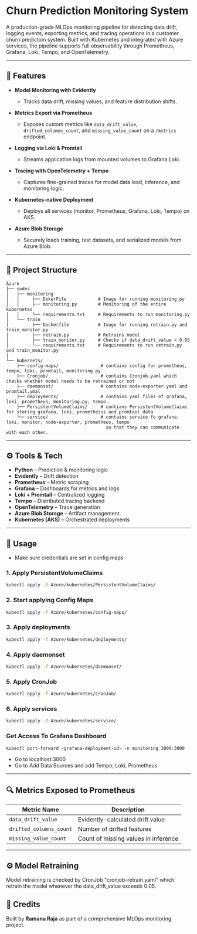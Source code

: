 # Churn Prediction Monitoring System

A production-grade MLOps monitoring pipeline for detecting data drift, logging events, exporting metrics, and tracing operations in a customer churn prediction system. Built with Kubernetes and integrated with Azure services, the pipeline supports full observability through Prometheus, Grafana, Loki, Tempo, and OpenTelemetry.

---

## 📌 Features

* **Model Monitoring with Evidently**

  * Tracks data drift, missing values, and feature distribution shifts.
* **Metrics Export via Prometheus**

  * Exposes custom metrics like `data_drift_value`, `drifted_columns_count`, and `missing_value_count` on a `/metrics` endpoint.
* **Logging via Loki & Promtail**

  * Streams application logs from mounted volumes to Grafana Loki.
* **Tracing with OpenTelemetry + Tempo**

  * Captures fine-grained traces for model data load, inference, and monitoring logic.
* **Kubernetes-native Deployment**

  * Deploys all services (monitor, Prometheus, Grafana, Loki, Tempo) on AKS.
* **Azure Blob Storage**

  * Securely loads training, test datasets, and serialized models from Azure Blob.

---

## 📁 Project Structure

```
Azure
├── codes
│   ├── monitoring
│   │     ├── DokerFile            # Image for running monitoring.py
│   │     ├── monitoring.py        # Monitoring of the entire kubernetes
│   │     └── requirements.txt     # Requirements to run monitoring.py
│   └── train
│         ├── Dockerfile           # Image for running retrain.py and train_monitor.py
│         ├── retrain.py           # Retrains model
│         ├── train_monitor.py     # Checks if data_drift_value > 0.05
│         └── requirements.txt     # Requirements to run retrain.py and train_monitor.py
│          
└── kubernets/
    ├── config-maps/                # contains config for prometheus, tempo, loki, promtail, monitoring.py     
    ├── Cronjob/                    # contains Cronjob.yaml which checks whether model needs to be retrained or not
    ├── daemonset/                  # contains node-exporter.yaml and promtail.ymal
    ├── deployments/                # contains yaml files of grafana, loki, prometheus, monitoring.py, tempo
    ├── PersistentVolumeClaims/     # contians PersistentVolumeClaims for storing grafana, loki, promethesus and promtail data
    └── service/                    # contains service fo grafana, loki, monitor, node-exporter, prometheus, tempo
                                      so that they can communicate with each other.

```

---

## ⚙️ Tools & Tech

* **Python** – Prediction & monitoring logic
* **Evidently** – Drift detection
* **Prometheus** – Metric scraping
* **Grafana** – Dashboards for metrics and logs
* **Loki + Promtail** – Centralized logging
* **Tempo** – Distributed tracing backend
* **OpenTelemetry** – Trace generation
* **Azure Blob Storage** – Artifact management
* **Kubernetes (AKS)** – Orchestrated deployments

---

## 🚀 Usage
* Make sure credentials are set in config maps
### 1. Apply PersistentVolumeClaims

```bash
kubectl apply -f Azure/kubernetes/PersistentVolumeClaims/
```

### 2. Start applying Config Maps

```bash
kubectl apply -f Azure/kubernetes/config-maps/
```

### 3. Apply deployments

```bash
kubectl apply -f Azure/kubernetes/deployments/
```

### 4. Apply daemonset

```bash
kubectl apply -f Azure/kubernetes/daemonset/
```

### 5. Apply CronJob

```bash
kubectl apply -f Azure/kubernetes/CronJob/
```

### 6. Apply services
```bash
kubectl apply -f Azure/kubernetes/service/
```

### Get Access To Grafana Dashboard
```bash
kubectl port-forward <grafana-deployment-id> -n monitoring 3000:3000
```

* Go to localhost:3000
* Go to Add Data Sources and add Tempo, Loki, Prometheus

---

## 🔍 Metrics Exposed to Prometheus

| Metric Name             | Description                          |
| ----------------------- | ------------------------------------ |
| `data_drift_value`      | Evidently-calculated drift value     |
| `drifted_columns_count` | Number of drifted features           |
| `missing_value_count`   | Count of missing values in inference |

---
## ⚙️ Model Retraining
Model retraining is checked by CronJob "cronjob-retrain.yaml" which retrain the model whenever the data_drift_value exceeds 0.05.

## 🧠 Credits

Built by **Ramana Raja** as part of a comprehensive MLOps monitoring project.
